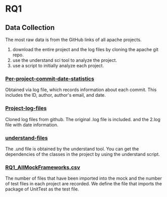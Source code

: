 # RQ1
## Data Collection

The most raw data is from the GitHub links of all apache projects.
1. download the entire project and the log files by cloning the apache git repo.
2. use the understand sci tool to analyze the project.
3. use a script to initially analyze each project.

### [Per-project-commit-date-statistics](../RQ1/Per-project-commit-date-statistics)

Obtained via log file, which records information about each commit. This includes the ID, author, author's email, and date.

### [Project-log-files](RQ1\Project-log-files)

Cloned log files from github. The original .log file is included. and the 2.log file with date information.

### [understand-files](RQ1\understand-files)

The .und file is obtained by the understand tool. You can get the dependencies of the classes in the project by using the understand script.


### [RQ1_AllMockFrameworks.csv](RQ1\RQ1_AllMockFrameworks.csv)

The number of files that have been imported into the mock and the number of test files in each project are recorded.
We define the file that imports the package of UnitTest as the test file.